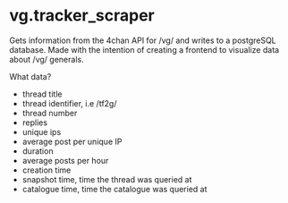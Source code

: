 # vg.tracker_scraper

Gets information from the 4chan API for /vg/ and writes to a postgreSQL database. Made with the intention of creating a frontend to visualize data about /vg/ generals.

What data?

* thread title
* thread identifier, i.e /tf2g/
* thread number
* replies
* unique ips
* average post per unique IP
* duration
* average posts per hour
* creation time
* snapshot time, time the thread was queried at
* catalogue time, time the catalogue was queried at

